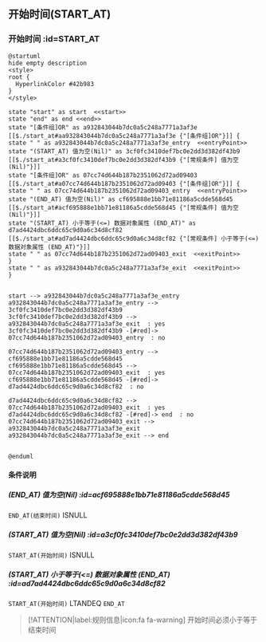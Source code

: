 ## 开始时间(START_AT) <!-- {docsify-ignore-all} -->

   

### 开始时间 :id=START_AT

```plantuml
@startuml
hide empty description
<style>
root {
  HyperlinkColor #42b983
}
</style>

state "start" as start  <<start>>
state "end" as end <<end>>
state "[条件组]OR" as a932843044b7dc0a5c248a7771a3af3e [[$./start_at#aa932843044b7dc0a5c248a7771a3af3e {"[条件组]OR"}]] {
state " " as a932843044b7dc0a5c248a7771a3af3e_entry  <<entryPoint>>
state "(START_AT) 值为空(Nil)" as 3cf0fc3410def7bc0e2dd3d382df43b9 [[$./start_at#a3cf0fc3410def7bc0e2dd3d382df43b9 {"[常规条件] 值为空(Nil)"}]]
state "[条件组]OR" as 07cc74d644b187b2351062d72ad09403 [[$./start_at#a07cc74d644b187b2351062d72ad09403 {"[条件组]OR"}]] {
state " " as 07cc74d644b187b2351062d72ad09403_entry  <<entryPoint>>
state "(END_AT) 值为空(Nil)" as cf695888e1bb71e81186a5cdde568d45 [[$./start_at#acf695888e1bb71e81186a5cdde568d45 {"[常规条件] 值为空(Nil)"}]]
state "(START_AT) 小于等于(<=) 数据对象属性 (END_AT)" as d7ad4424dbc6ddc65c9d0a6c34d8cf82 [[$./start_at#ad7ad4424dbc6ddc65c9d0a6c34d8cf82 {"[常规条件] 小于等于(<=) 数据对象属性 (END_AT)"}]]
state " " as 07cc74d644b187b2351062d72ad09403_exit  <<exitPoint>>
}
state " " as a932843044b7dc0a5c248a7771a3af3e_exit  <<exitPoint>>
}


start --> a932843044b7dc0a5c248a7771a3af3e_entry 
a932843044b7dc0a5c248a7771a3af3e_entry --> 3cf0fc3410def7bc0e2dd3d382df43b9 
3cf0fc3410def7bc0e2dd3d382df43b9 --> a932843044b7dc0a5c248a7771a3af3e_exit  : yes
3cf0fc3410def7bc0e2dd3d382df43b9 -[#red]-> 07cc74d644b187b2351062d72ad09403_entry  : no

07cc74d644b187b2351062d72ad09403_entry --> cf695888e1bb71e81186a5cdde568d45 
cf695888e1bb71e81186a5cdde568d45 --> 07cc74d644b187b2351062d72ad09403_exit  : yes
cf695888e1bb71e81186a5cdde568d45 -[#red]-> d7ad4424dbc6ddc65c9d0a6c34d8cf82  : no

d7ad4424dbc6ddc65c9d0a6c34d8cf82 --> 07cc74d644b187b2351062d72ad09403_exit  : yes
d7ad4424dbc6ddc65c9d0a6c34d8cf82 -[#red]-> end  : no
07cc74d644b187b2351062d72ad09403_exit --> a932843044b7dc0a5c248a7771a3af3e_exit 
a932843044b7dc0a5c248a7771a3af3e_exit --> end 


@enduml
```

#### 条件说明

##### (END_AT) 值为空(Nil) :id=acf695888e1bb71e81186a5cdde568d45



`END_AT(结束时间)` ISNULL 

##### (START_AT) 值为空(Nil) :id=a3cf0fc3410def7bc0e2dd3d382df43b9



`START_AT(开始时间)` ISNULL 

##### (START_AT) 小于等于(<=) 数据对象属性 (END_AT) :id=ad7ad4424dbc6ddc65c9d0a6c34d8cf82



`START_AT(开始时间)` LTANDEQ  `END_AT`

> [!ATTENTION|label:规则信息|icon:fa fa-warning]
> 开始时间必须小于等于结束时间







